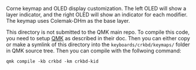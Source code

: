 Corne keymap and OLED display customization. The left OLED
will show a layer indicator, and the right OLED will show
an indicator for each modifier. The keymap uses Colemak-DHm
as the base layer.

This directory is not submitted to the QMK main repo. To 
compile this code, you need to setup [QMK](https://docs.qmk.fm/#/)
as described in their doc. Then you can either copy or make
a symlink of this directory into the `keyboards/crkbd/keymaps/`
folder in QMK source tree. Then you can compile with the follwoing
command:

```
qmk compile -kb crkbd -km crkbd-kid
```